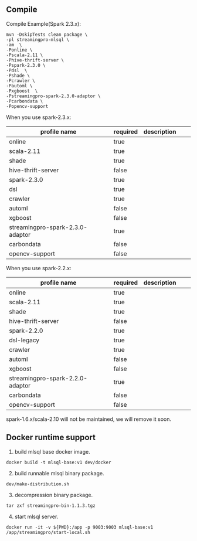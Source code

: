 ## Compile

Compile Example(Spark 2.3.x):

```
mvn -DskipTests clean package \
-pl streamingpro-mlsql \
-am  \
-Ponline \
-Pscala-2.11 \
-Phive-thrift-server \
-Pspark-2.3.0 \
-Pdsl  \
-Pshade \
-Pcrawler \
-Pautoml \
-Pxgboost  \
-Pstreamingpro-spark-2.3.0-adaptor \
-Pcarbondata \
-Popencv-support
````


When you use spark-2.3.x:

|profile name   | required  | description  |   |   |
|---|---|---|---|---|
|online                                | true  |   |   |   |
|scala-2.11                            | true  |   |   |   |
|shade                                 | true  |   |   |   |
|hive-thrift-server                    | false |   |   |   |
|spark-2.3.0                           | true  |   |   |   |
|dsl                                   | true  |   |   |   |
|crawler                               | true  |   |   |   |
|automl                                | false  |   |   |   |
|xgboost                               | false  |   |   |   |
|streamingpro-spark-2.3.0-adaptor      | true  |   |   |   |
|carbondata                            | false  |   |   |   |
|opencv-support                        | false  |   |   |   |



When you use spark-2.2.x:


|profile name   | required  | description  |   |   |
|---|---|---|---|---|
|online                                | true  |   |   |   |
|scala-2.11                            | true  |   |   |   |
|shade                                 | true  |   |   |   |
|hive-thrift-server                    | false  |   |   |   |
|spark-2.2.0                           | true  |   |   |   |
|dsl-legacy                            | true  |   |   |   |
|crawler                               | true  |   |   |   |
|automl                                | false  |   |   |   |
|xgboost                               | false  |   |   |   |
|streamingpro-spark-2.2.0-adaptor      | true  |   |   |   |
|carbondata                            | false  |   |   |   |
|opencv-support                        | false  |   |   |   |


spark-1.6.x/scala-2.10 will not be maintained, we will remove it soon.

## Docker runtime support

1. build mlsql base docker image.

```
docker build -t mlsql-base:v1 dev/docker
```

2. build runnable mlsql binary package.

```
dev/make-distribution.sh
```

3. decompression binary package.


```
tar zxf streamingpro-bin-1.1.3.tgz
```

4. start mlsql server.

```
docker run -it -v ${PWD}:/app -p 9003:9003 mlsql-base:v1 /app/streamingpro/start-local.sh
```

